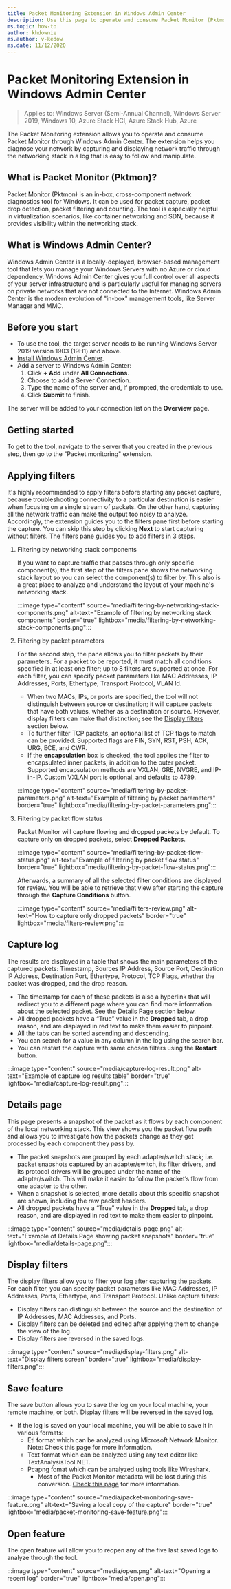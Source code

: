 ```yaml
---
title: Packet Monitoring Extension in Windows Admin Center
description: Use this page to operate and consume Packet Monitor (Pktmon) through Windows Admin Center.
ms.topic: how-to
author: khdownie
ms.author: v-kedow
ms.date: 11/12/2020
---
```


# Packet Monitoring Extension in Windows Admin Center

>Applies to: Windows Server (Semi-Annual Channel), Windows Server 2019, Windows 10, Azure Stack HCI, Azure Stack Hub, Azure

The Packet Monitoring extension allows you to operate and consume Packet Monitor through Windows Admin Center. The extension helps you diagnose your network by capturing and displaying network traffic through the networking stack in a log that is easy to follow and manipulate.

## What is Packet Monitor (Pktmon)?
Packet Monitor (Pktmon) is an in-box, cross-component network diagnostics tool for Windows. It can be used for packet capture, packet drop detection, packet filtering and counting. The tool is especially helpful in virtualization scenarios, like container networking and SDN, because it provides visibility within the networking stack.

## What is Windows Admin Center?
Windows Admin Center is a locally-deployed, browser-based management tool that lets you manage your Windows Servers with no Azure or cloud dependency. Windows Admin Center gives you full control over all aspects of your server infrastructure and is particularly useful for managing servers on private networks that are not connected to the Internet. Windows Admin Center is the modern evolution of "in-box" management tools, like Server Manager and MMC.

## Before you start
- To use the tool, the target server needs to be running Windows Server 2019 version 1903 (19H1) and above.
- [Install Windows Admin Center](../../../manage/windows-admin-center/deploy/install.md).
- Add a server to Windows Admin Center:
  1. Click **+ Add** under **All Connections**.
  2. Choose to add a Server Connection.
  3. Type the name of the server and, if prompted, the credentials to use.
  4. Click **Submit** to finish.

The server will be added to your connection list on the **Overview** page.

## Getting started

To get to the tool, navigate to the server that you created in the previous step, then go to the "Packet monitoring" extension.

## Applying filters

It's highly recommended to apply filters before starting any packet capture, because troubleshooting connectivity to a particular destination is easier when focusing on a single stream of packets. On the other hand, capturing all the network traffic can make the output too noisy to analyze. Accordingly, the extension guides you to the filters pane first before starting the capture. You can skip this step by clicking **Next** to start capturing without filters. The filters pane guides you to add filters in 3 steps.

1. Filtering by networking stack components

   If you want to capture traffic that passes through only specific component(s), the first step of the filters pane shows the networking stack layout so you can select the component(s) to filter by. This also is a great place to analyze and understand the layout of your machine's networking stack.

   :::image type="content" source="media/filtering-by-networking-stack-components.png" alt-text="Example of filtering by networking stack components" border="true" lightbox="media/filtering-by-networking-stack-components.png":::

2. Filtering by packet parameters

   For the second step, the pane allows you to filter packets by their parameters. For a packet to be reported, it must match all conditions specified in at least one filter; up to 8 filters are supported at once. For each filter, you can specify packet parameters like MAC Addresses, IP Addresses, Ports, Ethertype, Transport Protocol, VLAN Id.

   - When two MACs, IPs, or ports are specified, the tool will not distinguish between source or destination; it will capture packets that have both values, whether as a destination or source. However, display filters can make that distinction; see the [Display filters](#display-filters) section below.
   - To further filter TCP packets, an optional list of TCP flags to match can be provided. Supported flags are FIN, SYN, RST, PSH, ACK, URG, ECE, and CWR.
   - If the **encapsulation** box is checked, the tool applies the filter to encapsulated inner packets, in addition to the outer packet. Supported encapsulation methods are VXLAN, GRE, NVGRE, and IP-in-IP. Custom VXLAN port is optional, and defaults to 4789.

   :::image type="content" source="media/filtering-by-packet-parameters.png" alt-text="Example of filtering by packet parameters" border="true" lightbox="media/filtering-by-packet-parameters.png":::

3. Filtering by packet flow status

   Packet Monitor will capture flowing and dropped packets by default. To capture only on dropped packets, select **Dropped Packets**.

   :::image type="content" source="media/filtering-by-packet-flow-status.png" alt-text="Example of filtering by packet flow status" border="true" lightbox="media/filtering-by-packet-flow-status.png":::

   Afterwards, a summary of all the selected filter conditions are displayed for review. You will be able to retrieve that view after starting the capture through the **Capture Conditions** button.

   :::image type="content" source="media/filters-review.png" alt-text="How to capture only dropped packets" border="true" lightbox="media/filters-review.png":::

## Capture log

The results are displayed in a table that shows the main parameters of the captured packets: Timestamp, Sources IP Address, Source Port, Destination IP Address, Destination Port, Ethertype, Protocol, TCP Flags, whether the packet was dropped, and the drop reason.

   - The timestamp for each of these packets is also a hyperlink that will redirect you to a different page where you can find more information about the selected packet. See the Details Page section below.
   - All dropped packets have a “True” value in the **Dropped** tab, a drop reason, and are displayed in red text to make them easier to pinpoint.
   - All the tabs can be sorted ascending and descending.
   - You can search for a value in any column in the log using the search bar.
   - You can restart the capture with same chosen filters using the **Restart** button.

   :::image type="content" source="media/capture-log-result.png" alt-text="Example of capture log results table" border="true" lightbox="media/capture-log-result.png":::

## Details page

This page presents a snapshot of the packet as it flows by each component of the local networking stack. This view shows you the packet flow path and allows you to investigate how the packets change as they get processed by each component they pass by.

   - The packet snapshots are grouped by each adapter/switch stack; i.e. packet snapshots captured by an adapter/switch, its filter drivers, and its protocol drivers will be grouped under the name of the adapter/switch. This will make it easier to follow the packet’s flow from one adapter to the other.
   - When a snapshot is selected, more details about this specific snapshot are shown, including the raw packet headers.
   - All dropped packets have a “True” value in the **Dropped** tab, a drop reason, and are displayed in red text to make them easier to pinpoint.

   :::image type="content" source="media/details-page.png" alt-text="Example of Details Page showing packet snapshots" border="true" lightbox="media/details-page.png":::

## Display filters

The display filters allow you to filter your log after capturing the packets. For each filter, you can specify packet parameters like MAC Addresses, IP Addresses, Ports, Ethertype, and Transport Protocol. Unlike capture filters:

   - Display filters can distinguish between the source and the destination of IP Addresses, MAC Addresses, and Ports.
   - Display filters can be deleted and edited after applying them to change the view of the log.
   - Display filters are reversed in the saved logs.

   :::image type="content" source="media/display-filters.png" alt-text="Display filters screen" border="true" lightbox="media/display-filters.png":::

## Save feature

The save button allows you to save the log on your local machine, your remote machine, or both. Display filters will be reversed in the saved log.

   - If the log is saved on your local machine, you will be able to save it in various formats:
      - Etl format which can be analyzed using Microsoft Network Monitor. Note: Check this page for more information.
      - Text format which can be analyzed using any text editor like TextAnalysisTool.NET.
      - Pcapng fomat which can be analyzed using tools like Wireshark.
         - Most of the Packet Monitor metadata will be lost during this conversion. [Check this page](pktmon-pcapng-support.md) for more information.

   :::image type="content" source="media/packet-monitoring-save-feature.png" alt-text="Saving a local copy of the capture" border="true" lightbox="media/packet-monitoring-save-feature.png":::

## Open feature

The open feature will allow you to reopen any of the five last saved logs to analyze through the tool.

   :::image type="content" source="media/open.png" alt-text="Opening a recent log" border="true" lightbox="media/open.png":::